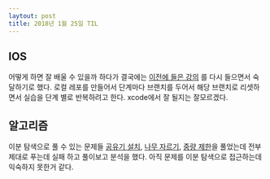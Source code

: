 ```yaml
---
laytout: post
title: 2018년 1월 25일 TIL 
---
```


## IOS 
어떻게 하면 잘 배울 수 있을까 하다가 결국에는 [이전에 들은 강의](https://www.inflearn.com/course/stanford-ios-%ED%95%9C%EA%B8%80%EC%9E%90%EB%A7%89-%EA%B0%95%EC%9D%98/)
를 다시 들으면서 숙달하기로 했다. 로컬 레포를 만들어서 단계마다 브랜치를 두어서 해당 브랜치로 리셋하면서 실습을 단계 별로 반복하려고 한다. xcode에서 잘 될지는 잘모르겠다.

## 알고리즘
이분 탐색으로 풀 수 있는 문제들 [공유기 설치](https://www.acmicpc.net/problem/2110), [나무 자르기](https://www.acmicpc.net/problem/2805), [중량 제한](https://www.acmicpc.net/problem/1939)을 풀었는데 전부 제대로 푸는데  실패 하고 풀이보고 분석을 했다. 아직 문제를 이분 탐색으로 접근하는데 익숙하지 못한거 같다. 
